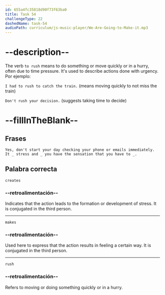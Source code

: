 ```yaml
---
id: 655a4fc35818d90f73f63ba0
title: Task 54
challengeType: 22
dashedName: task-54
audioPath: curriculum/js-music-player/We-Are-Going-to-Make-it.mp3
---
```


<!--
AUDIO REFERENCE: 
Expert: Yes, don't start your day checking your phone or emails immediately. It creates stress and makes you have the sensation that you have to rush.
-->

# --description--

The verb `to rush` means to do something or move quickly or in a hurry, often due to time pressure. It's used to describe actions done with urgency. Por ejemplo:

`I had to rush to catch the train.` (means moving quickly to not miss the train)

`Don't rush your decision.` (suggests taking time to decide)

# --fillInTheBlank--

## Frases

`Yes, don't start your day checking your phone or emails immediately. It _ stress and _ you have the sensation that you have to _.`

## Palabra correcta

`creates`

### --retroalimentación--

Indicates that the action leads to the formation or development of stress. It is conjugated in the third person.

---

`makes`

### --retroalimentación--

Used here to express that the action results in feeling a certain way. It is conjugated in the third person.

---

`rush`

### --retroalimentación--

Refers to moving or doing something quickly or in a hurry.

